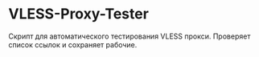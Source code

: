 # VLESS-Proxy-Tester
Скрипт для автоматического тестирования VLESS прокси. Проверяет список ссылок и сохраняет рабочие.
